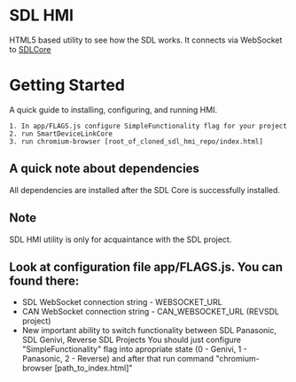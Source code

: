 # SDL HMI

HTML5 based utility to see how the SDL works. It connects via WebSocket to [SDLCore](https://github.com/LuxoftSDL/sdl_core)

# Getting Started
A quick guide to installing, configuring, and running HMI.

	1. In app/FLAGS.js configure SimpleFunctionality flag for your project
	2. run SmartDeviceLinkCore
	3. run chromium-browser [root_of_cloned_sdl_hmi_repo/index.html]

## A quick note about dependencies
All dependencies are installed after the SDL Core is successfully installed.

## Note
SDL HMI utility is only for acquaintance with the SDL project.

## Look at configuration file app/FLAGS.js. You can found there:
 - SDL WebSocket connection string -
WEBSOCKET_URL
 - CAN WebSocket connection string -
CAN_WEBSOCKET_URL (REVSDL project)
 - New important ability to switch functionality between SDL Panasonic, SDL Genivi, Reverse SDL Projects
    You should just configure "SimpleFunctionality" flag into apropriate state (0 - Genivi, 1 - Panasonic, 2 - Reverse) and after that run command "chromium-browser [path_to_index.html]"
